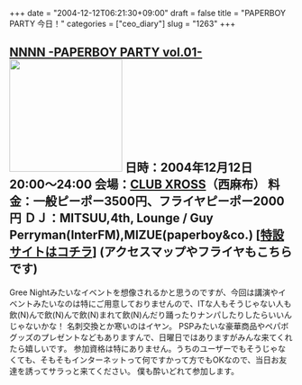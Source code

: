 +++
date = "2004-12-12T06:21:30+09:00"
draft = false
title = "PAPERBOY PARTY 今日！"
categories = ["ceo_diary"]
slug = "1263"
+++

<a href="http://kinugasa.cc/NNNN/" target="_blank">NNNN -PAPERBOY PARTY vol.01-</a>
<a href="http://kinugasa.cc/NNNN/" target="_blank"><img src="http://kinugasa.cc/NNNN/a.gif" width="200"></a>
日時：2004年12月12日 20:00〜24:00
会場：<a href="http://www.club-xross.com/" target="_blank">CLUB XROSS</a>（西麻布）
料金：一般ピーポー3500円、フライヤピーポー2000円
ＤＪ：MITSUU,4th,
Lounge / Guy Perryman(InterFM),MIZUE(paperboy&co.)
[<a href="http://kinugasa.cc/NNNN/" target="_blank">特設サイトはコチラ</a>] (アクセスマップやフライヤもこちらです)
---
Gree Nightみたいなイベントを想像されるかと思うのですが、今回は講演やイベントみたいなのは特にご用意しておりませんので、ITな人もそうじゃない人も飲(N)んで飲(N)んで飲(N)まれて飲(N)んだり踊ったりナンパしたりしたらいいんじゃないかな！
名刺交換とか寒いのはイヤン。
PSPみたいな豪華商品やペパボグッズのプレゼントなどもありますんで、日曜日ではありますがみんな来てくれたら嬉しいです。
参加資格は特にありません。うちのユーザーでもそうじゃなくても、そもそもインターネットって何ですかって方でもOKなので、当日お友達を誘ってサラっと来てください。
僕も酔いどれて参加します。

